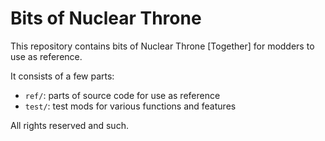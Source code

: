 # Bits of Nuclear Throne

This repository contains bits of Nuclear Throne \[Together] for modders to use as reference.

It consists of a few parts:

- `ref/`: parts of source code for use as reference
- `test/`: test mods for various functions and features

All rights reserved and such.